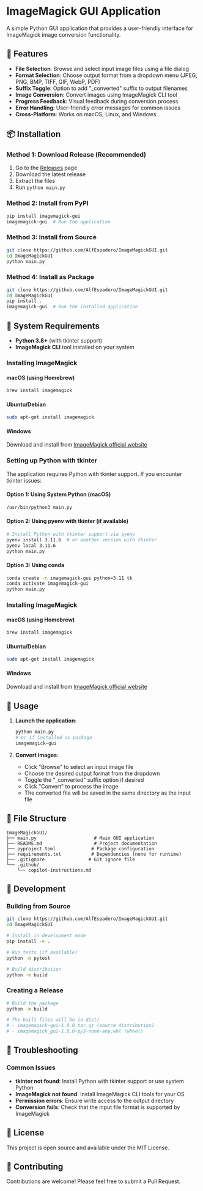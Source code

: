 # ImageMagick GUI Application

A simple Python GUI application that provides a user-friendly interface for ImageMagick image conversion functionality.

## 🚀 **Features**
- **File Selection**: Browse and select input image files using a file dialog
- **Format Selection**: Choose output format from a dropdown menu (JPEG, PNG, BMP, TIFF, GIF, WebP, PDF)
- **Suffix Toggle**: Option to add "_converted" suffix to output filenames
- **Image Conversion**: Convert images using ImageMagick CLI tool
- **Progress Feedback**: Visual feedback during conversion process
- **Error Handling**: User-friendly error messages for common issues
- **Cross-Platform**: Works on macOS, Linux, and Windows

## 📦 **Installation**

### Method 1: Download Release (Recommended)
1. Go to the [Releases](https://github.com/AlfEspadero/ImageMagickGUI/releases) page
2. Download the latest release
3. Extract the files
4. Run `python main.py`

### Method 2: Install from PyPI
```bash
pip install imagemagick-gui
imagemagick-gui  # Run the application
```

### Method 3: Install from Source
```bash
git clone https://github.com/AlfEspadero/ImageMagickGUI.git
cd ImageMagickGUI
python main.py
```

### Method 4: Install as Package
```bash
git clone https://github.com/AlfEspadero/ImageMagickGUI.git
cd ImageMagickGUI
pip install .
imagemagick-gui  # Run the installed application
```

## 🔧 **System Requirements**
- **Python 3.8+** (with tkinter support)
- **ImageMagick CLI** tool installed on your system

### Installing ImageMagick

#### macOS (using Homebrew)
```bash
brew install imagemagick
```

#### Ubuntu/Debian
```bash
sudo apt-get install imagemagick
```

#### Windows
Download and install from [ImageMagick official website](https://imagemagick.org/script/download.php#windows)

### Setting up Python with tkinter

The application requires Python with tkinter support. If you encounter tkinter issues:

#### Option 1: Using System Python (macOS)
```bash
/usr/bin/python3 main.py
```

#### Option 2: Using pyenv with tkinter (if available)
```bash
# Install Python with tkinter support via pyenv
pyenv install 3.11.6  # or another version with tkinter
pyenv local 3.11.6
python main.py
```

#### Option 3: Using conda
```bash
conda create -n imagemagick-gui python=3.11 tk
conda activate imagemagick-gui
python main.py
```

### Installing ImageMagick

#### macOS (using Homebrew)
```bash
brew install imagemagick
```

#### Ubuntu/Debian
```bash
sudo apt-get install imagemagick
```

#### Windows
Download and install from [ImageMagick official website](https://imagemagick.org/script/download.php#windows)

## 🎯 **Usage**

1. **Launch the application**:
   ```bash
   python main.py
   # or if installed as package
   imagemagick-gui
   ```

2. **Convert images**:
   - Click "Browse" to select an input image file
   - Choose the desired output format from the dropdown
   - Toggle the "_converted" suffix option if desired
   - Click "Convert" to process the image
   - The converted file will be saved in the same directory as the input file

## 📁 **File Structure**
```
ImageMagickGUI/
├── main.py                     # Main GUI application
├── README.md                   # Project documentation
├── pyproject.toml             # Package configuration
├── requirements.txt           # Dependencies (none for runtime)
├── .gitignore                # Git ignore file
└── .github/
    └── copilot-instructions.md
```

## 🔨 **Development**

### Building from Source
```bash
git clone https://github.com/AlfEspadero/ImageMagickGUI.git
cd ImageMagickGUI

# Install in development mode
pip install -e .

# Run tests (if available)
python -m pytest

# Build distribution
python -m build
```

### Creating a Release
```bash
# Build the package
python -m build

# The built files will be in dist/
# - imagemagick-gui-1.0.0.tar.gz (source distribution)
# - imagemagick_gui-1.0.0-py3-none-any.whl (wheel)
```

## 🐛 **Troubleshooting**

### Common Issues
- **tkinter not found**: Install Python with tkinter support or use system Python
- **ImageMagick not found**: Install ImageMagick CLI tools for your OS
- **Permission errors**: Ensure write access to the output directory
- **Conversion fails**: Check that the input file format is supported by ImageMagick

## 📄 **License**
This project is open source and available under the MIT License.

## 🤝 **Contributing**
Contributions are welcome! Please feel free to submit a Pull Request.